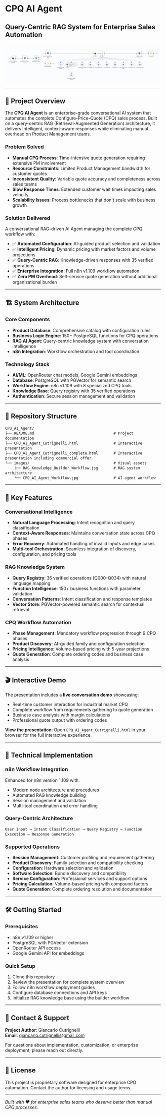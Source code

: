 # CPQ AI Agent
## Query-Centric RAG System for Enterprise Sales Automation

![CPQ AI Agent](./docs/images/CPQ_AI_Agent_Workflow.jpg)

---

## 🎯 **Project Overview**

The **CPQ AI Agent** is an enterprise-grade conversational AI system that automates the complete Configure-Price-Quote (CPQ) sales process. Built on a query-centric RAG (Retrieval-Augmented Generation) architecture, it delivers intelligent, context-aware responses while eliminating manual overhead on Product Management teams.

### **Problem Solved**
- **Manual CPQ Process**: Time-intensive quote generation requiring extensive PM involvement
- **Resource Constraints**: Limited Product Management bandwidth for customer quotes
- **Inconsistent Quality**: Variable quote accuracy and completeness across sales teams
- **Slow Response Times**: Extended customer wait times impacting sales velocity
- **Scalability Issues**: Process bottlenecks that don't scale with business growth

### **Solution Delivered**
A conversational RAG-driven AI Agent managing the complete CPQ workflow with:
- ✅ **Automated Configuration**: AI-guided product selection and validation
- ✅ **Intelligent Pricing**: Dynamic pricing with market factors and volume projections
- ✅ **Query-Centric RAG**: Knowledge-driven responses with 35 verified operations
- ✅ **Enterprise Integration**: Full n8n v1.109 workflow automation
- ✅ **Zero PM Overhead**: Self-service quote generation without additional organizational burden

---

## 🏗️ **System Architecture**

### **Core Components**
- **Product Database**: Comprehensive catalog with configuration rules
- **Business Logic Engine**: 150+ PostgreSQL functions for CPQ operations
- **RAG AI Agent**: Query-centric knowledge system with conversation intelligence
- **n8n Integration**: Workflow orchestration and tool coordination

### **Technology Stack**
- **AI/ML**: OpenRouter chat models, Google Gemini embeddings
- **Database**: PostgreSQL with PGVector for semantic search
- **Workflow Engine**: n8n v1.109 with 8 specialized CPQ tools
- **Knowledge Base**: Query registry with 35 verified operations
- **Authentication**: Secure session management and validation

---

## 📁 **Repository Structure**

```
CPQ_AI_Agent/
├── README.md                                    # Project documentation
├── CPQ_AI_Agent_Cutrignelli.html                # Interactive presentation
├── CPQ_AI_Agent_Cutrignelli_complete.html       # Interactive presentation including commercial offer
└── images/                                      # Visual assets
    ├── RAG_Knowledge_Builder_Workflow.jpg       # RAG system architecture
    └── CPQ_AI_Agent_Workflow.jpg                # AI agent workflow
```

---

## 🚀 **Key Features**

### **Conversational Intelligence**
- **Natural Language Processing**: Intent recognition and query classification
- **Context-Aware Responses**: Maintains conversation state across CPQ phases
- **Error Recovery**: Automated handling of invalid inputs and edge cases
- **Multi-tool Orchestration**: Seamless integration of discovery, configuration, and pricing tools

### **RAG Knowledge System**
- **Query Registry**: 35 verified operations (Q000-Q034) with natural language mapping
- **Function Intelligence**: 150+ business functions with parameter validation
- **Conversation Patterns**: Intent classification and response templates
- **Vector Store**: PGVector-powered semantic search for contextual retrieval

### **CPQ Workflow Automation**
- **Phase Management**: Mandatory workflow progression through 9 CPQ phases
- **Product Discovery**: AI-guided family and configuration selection
- **Pricing Intelligence**: Volume-based pricing with 5-year projections
- **Quote Generation**: Complete ordering codes and business case analysis

---

## 🎬 **Interactive Demo**

The presentation includes a **live conversation demo** showcasing:
- Real-time customer interaction for industrial market CPQ
- Complete workflow from requirements gathering to quote generation
- Business case analysis with margin calculations
- Professional quote output with ordering codes

**View the presentation**: Open `CPQ_AI_Agent_Cutrignelli.html` in your browser for the full interactive experience.

---

## 🔧 **Technical Implementation**

### **n8n Workflow Integration**
Enhanced for n8n version 1.109 with:
- Modern node architecture and procedures
- Automated RAG knowledge building
- Session management and validation
- Multi-tool coordination and error handling

### **Query-Centric Architecture**
```
User Input → Intent Classification → Query Registry → Function Execution → Response Generation
```

### **Supported Operations**
- **Session Management**: Customer profiling and requirement gathering
- **Product Discovery**: Family selection and compatibility checking
- **Configuration**: Hardware selection and validation
- **Software Selection**: Bundle discovery and compatibility
- **Service Configuration**: Professional services and support options
- **Pricing Calculation**: Volume-based pricing with compound factors
- **Quote Generation**: Complete ordering resolution and documentation

---

## 🛠️ **Getting Started**

### **Prerequisites**
- n8n v1.109 or higher
- PostgreSQL with PGVector extension
- OpenRouter API access
- Google Gemini API for embeddings

### **Quick Setup**
1. Clone this repository
2. Review the presentation for complete system overview
3. Follow n8n workflow deployment guides
4. Configure database connections and API keys
5. Initialize RAG knowledge base using the builder workflow

---

## 📧 **Contact & Support**

**Project Author**: Giancarlo Cutrignelli  
**Email**: giancarlo.cutrignelli@gmail.com

For questions about implementation, customization, or enterprise deployment, please reach out directly.

---

## 📄 **License**

This project is proprietary software designed for enterprise CPQ automation. Contact the author for licensing and usage terms.

---


*Built with ❤️ for enterprise sales teams who deserve better than manual CPQ processes.*

